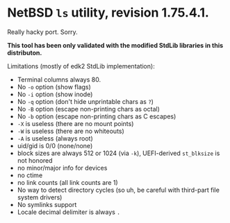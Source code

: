 # NetBSD `ls` utility, revision 1.75.4.1.

Really hacky port. Sorry.

**This tool has been only validated with the modified StdLib libraries in this distributon.**

Limitations (mostly of edk2 StdLib implementation):
- Terminal columns always 80.
- No `-o` option (show flags)
- No `-i` option (show inode)
- No `-q` option (don't hide unprintable chars as `?`)
- No `-B` option (escape non-printing chars as octal)
- No `-b` option (escape non-printing chars as C escapes)
- `-X` is useless (there are no mount points)
- `-W` is useless (there are no whiteouts)
- `-A` is useless (always root)
- uid/gid is 0/0 (none/none)
- block sizes are always 512 or 1024 (via `-k`), UEFI-derived `st_blksize` is not honored
- no minor/major info for devices
- no ctime
- no link counts (all link counts are 1)
- No way to detect directory cycles (so uh, be careful with third-part file system drivers)
- No symlinks support
- Locale decimal delimiter is always `.`